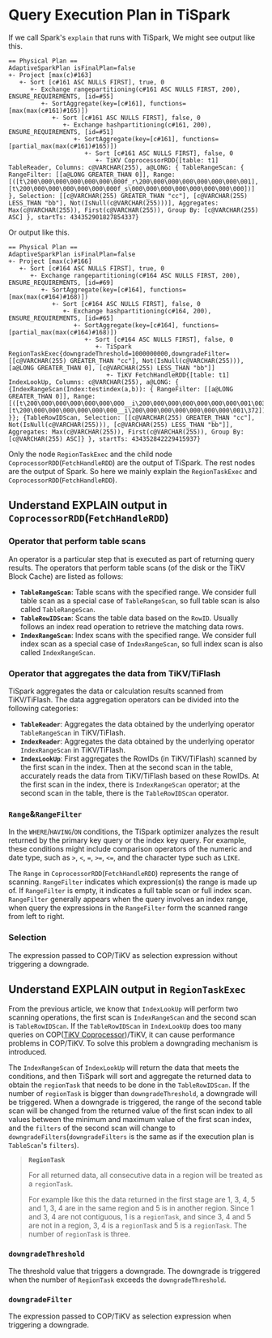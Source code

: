 #  Query Execution Plan in TiSpark

If we call Spark's `explain` that runs with TiSpark,  We might see output like this.

```text
== Physical Plan ==
AdaptiveSparkPlan isFinalPlan=false
+- Project [max(c)#163]
   +- Sort [c#161 ASC NULLS FIRST], true, 0
      +- Exchange rangepartitioning(c#161 ASC NULLS FIRST, 200), ENSURE_REQUIREMENTS, [id=#55]
         +- SortAggregate(key=[c#161], functions=[max(max(c#161)#165)])
            +- Sort [c#161 ASC NULLS FIRST], false, 0
               +- Exchange hashpartitioning(c#161, 200), ENSURE_REQUIREMENTS, [id=#51]
                  +- SortAggregate(key=[c#161], functions=[partial_max(max(c#161)#165)])
                     +- Sort [c#161 ASC NULLS FIRST], false, 0
                        +- TiKV CoprocessorRDD{[table: t1] TableReader, Columns: c@VARCHAR(255), a@LONG: { TableRangeScan: { RangeFilter: [[a@LONG GREATER_THAN 0]], Range: [([t\200\000\000\000\000\000\000f_r\200\000\000\000\000\000\000\001], [t\200\000\000\000\000\000\000f_s\000\000\000\000\000\000\000\000])] }, Selection: [[c@VARCHAR(255) GREATER_THAN "cc"], [c@VARCHAR(255) LESS_THAN "bb"], Not(IsNull(c@VARCHAR(255)))], Aggregates: Max(c@VARCHAR(255)), First(c@VARCHAR(255)), Group By: [c@VARCHAR(255) ASC] }, startTs: 434352901827854337}
```

Or output like this.

```text
== Physical Plan ==
AdaptiveSparkPlan isFinalPlan=false
+- Project [max(c)#166]
   +- Sort [c#164 ASC NULLS FIRST], true, 0
      +- Exchange rangepartitioning(c#164 ASC NULLS FIRST, 200), ENSURE_REQUIREMENTS, [id=#69]
         +- SortAggregate(key=[c#164], functions=[max(max(c#164)#168)])
            +- Sort [c#164 ASC NULLS FIRST], false, 0
               +- Exchange hashpartitioning(c#164, 200), ENSURE_REQUIREMENTS, [id=#65]
                  +- SortAggregate(key=[c#164], functions=[partial_max(max(c#164)#168)])
                     +- Sort [c#164 ASC NULLS FIRST], false, 0
                        +- TiSpark RegionTaskExec{downgradeThreshold=1000000000,downgradeFilter=[[c@VARCHAR(255) GREATER_THAN "cc"], Not(IsNull(c@VARCHAR(255))), [a@LONG GREATER_THAN 0], [c@VARCHAR(255) LESS_THAN "bb"]]
                           +- TiKV FetchHandleRDD{[table: t1] IndexLookUp, Columns: c@VARCHAR(255), a@LONG: { {IndexRangeScan(Index:testindex(a,b)): { RangeFilter: [[a@LONG GREATER_THAN 0]], Range: [([t\200\000\000\000\000\000\000__i\200\000\000\000\000\000\000\001\003\200\000\000\000\000\000\000\001], [t\200\000\000\000\000\000\000__i\200\000\000\000\000\000\000\001\372])] }}; {TableRowIDScan, Selection: [[c@VARCHAR(255) GREATER_THAN "cc"], Not(IsNull(c@VARCHAR(255))), [c@VARCHAR(255) LESS_THAN "bb"]], Aggregates: Max(c@VARCHAR(255)), First(c@VARCHAR(255)), Group By: [c@VARCHAR(255) ASC]} }, startTs: 434352842229415937}
```

Only the node `RegionTaskExec` and the child node `CoprocessorRDD`(`FetchHandleRDD`)  are the output of TiSpark. The rest nodes are the output of Spark. So here we mainly explain the `RegionTaskExec` and `CoprocessorRDD`(`FetchHandleRDD`).

## Understand EXPLAIN output in `CoprocessorRDD`(`FetchHandleRDD`)

### Operator that perform table scans

An operator is a particular step that is executed as part of returning query results. The operators that perform table scans (of the disk or the TiKV Block Cache) are listed as follows:

* **`TableRangeScan`**: Table scans with the specified range. We consider full table scan as a special case of `TableRangeScan`, so full table scan is also called `TableRangeScan`.
* **`TableRowIDScan`**: Scans the table data based on the `RowID`. Usually follows an index read operation to retrieve the matching data rows.
* **`IndexRangeScan`**: Index scans with the specified range. We consider full index scan as a special case of `IndexRangeScan`, so full index scan is also called `IndexRangeScan`.

### Operator that aggregates the data from TiKV/TiFlash

TiSpark aggregates the data or calculation results scanned from TiKV/TiFlash. The data aggregation operators can be divided into the following categories:

- **`TableReader`**: Aggregates the data obtained by the underlying operator `TableRangeScan` in TiKV/TiFlash.
- **`IndexReader`**: Aggregates the data obtained by the underlying operator `IndexRangeScan` in TiKV/TiFlash.
- **`IndexLookUp`**: First aggregates the RowIDs (in TiKV/TiFlash) scanned by the first scan in the index. Then at the second scan in the table, accurately reads the data from TiKV/TiFlash based on these RowIDs. At the first scan in the index, there is `IndexRangeScan` operator; at the second scan in the table, there is the `TableRowIDScan` operator.

### `Range`&`RangeFilter`

In the `WHERE`/`HAVING`/`ON` conditions, the TiSpark optimizer analyzes the result returned by the primary key query or the index key query. For example, these conditions might include comparison operators of the numeric and date type, such as `>`, `<`, `=`, `>=`, `<=`, and the character type such as `LIKE`.

The `Range` in `CoprocessorRDD`(`FetchHandleRDD`) represents the range of scanning. `RangeFilter` indicates which expression(s) the range is made up of. If `RangeFilter` is empty, it indicates a full table scan or full index scan. `RangeFilter` generally appears when the query involves an index range, when query the expressions in the `RangeFilter` form the scanned range from left to right.

### Selection

The expression passed to COP/TiKV as selection expression without triggering a downgrade.

## Understand EXPLAIN output in `RegionTaskExec`

From the previous article, we know that `IndexLookUp` will perform two scanning operations, the first scan is `IndexRangeScan` and the second scan is `TableRowIDScan`. If the `TableRowIDScan` in `IndexLookUp` does too many queries on COP([TiKV Coprocessor](https://docs.pingcap.com/tidb/stable/tikv-overview#tikv-coprocessor))/TiKV, it can cause performance problems in COP/TiKV. To solve this problem a downgrading mechanism is introduced.

The `IndexRangeScan` of `IndexLookUp` will return the data that meets the conditions, and then TiSpark will sort and aggregate the returned data to obtain the `regionTask` that needs to be done in the `TableRowIDScan`. If the number of `regionTask` is bigger than `downgradeThreshold`, a downgrade will be triggered. When a downgrade is triggered, the range of the second  table  scan will be changed from the returned value of the first scan index to all values between the minimum and maximum value of the first scan index, and the `filters` of the second scan will change to `downgradeFilters`(`downgradeFilters` is the same as if the execution plan is `TableScan`'s `filters`).

> **`RegionTask`**
>
> For all returned data, all consecutive data in a region will be treated as a `regionTask`.
>
> For example like this the data returned in the first stage are 1, 3, 4, 5 and 1, 3, 4 are in the same region and 5 is in another region. Since 1 and 3, 4 are not contiguous, 1 is a `regionTask`, and since 3, 4 and 5 are not in a region, 3, 4 is a `regionTask` and 5 is a `regionTask`. The number of `regionTask`  is three.

### `downgradeThreshold`

The threshold value that triggers a downgrade. The downgrade is triggered when the number of `RegionTask` exceeds the `downgradeThreshold`.

### `downgradeFilter`

The expression passed to COP/TiKV as selection expression when triggering a downgrade.
